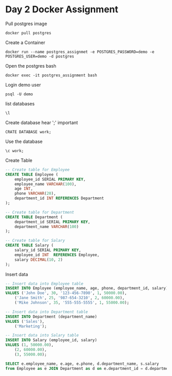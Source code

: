 # Day 2 Docker Assignment 

Pull postgres image

```
docker pull postgres
```

Create a Container
```
docker run --name postgres_assignmet -e POSTGRES_PASSWORD=demo -e POSTGRES_USER=demo -d postgres
```

Open the postgres bash
```
docker exec -it postgres_assignment bash
```

Login demo user
```
psql -U demo
```

list databases

```
\l
```
Create database hear ';' important 

```
CRATE DATABASE work;
```
Use the database

```
\c work;
```

Create Table
```sql
-- Create table for Employee
CREATE TABLE Employee (
    employee_id SERIAL PRIMARY KEY,
    employee_name VARCHAR(100),
    age INT,
    phone VARCHAR(20),
    department_id INT REFERENCES Department
);

-- Create table for Department
CREATE TABLE Department (
    department_id SERIAL PRIMARY KEY,
    department_name VARCHAR(100)
);

-- Create table for Salary
CREATE TABLE Salary (
    salary_id SERIAL PRIMARY KEY,
    employee_id INT  REFERENCES Employee,
    salary DECIMAL(10, 2)
);
```
Insert data

```sql
-- Insert data into Employee table
INSERT INTO Employee (employee_name, age, phone, department_id, salary)
VALUES ('John Doe', 30, '123-456-7890', 1, 50000.00),
    ('Jane Smith', 25, '987-654-3210', 2, 60000.00),
    ('Mike Johnson', 35, '555-555-5555', 1, 55000.00);

-- Insert data into Department table
INSERT INTO Department (department_name)
VALUES ('Sales'),
    ('Marketing');

-- Insert data into Salary table
INSERT INTO Salary (employee_id, salary)
VALUES (1, 50000.00),
    (2, 60000.00),
    (3, 55000.00);
```

```sql
SELECT e.employee_name, e.age, e.phone, d.department_name, s.salary
from Employee as e JOIN Department as d on e.department_id = d.department_id JOIN Salary as s on e.employee_id = s.employee_id;
```
